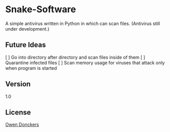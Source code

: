 Snake-Software
==============
A simple antivirus written in Python in which can scan files. (Antivirus still under development.)

Future Ideas
------------
[ ] Go into directory after directory and scan files inside of them
[ ] Quarantine infected files
[ ] Scan memory usage for viruses that attack only when program is started

Version
-------
1.0

License
-------
[Owen Donckers]

[Owen Donckers]:https://github.com/odonckers/Snake-Software/blob/master/LICENSE.md
